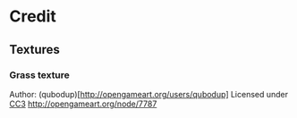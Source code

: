 # Credit

## Textures

### Grass texture
Author: (qubodup)[http://opengameart.org/users/qubodup]
Licensed under [CC3](http://creativecommons.org/licenses/by/3.0/legalcode)
http://opengameart.org/node/7787